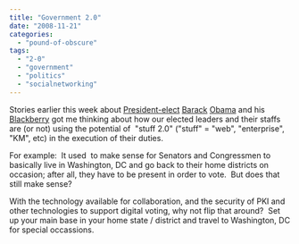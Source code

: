 ```yaml
---
title: "Government 2.0"
date: "2008-11-21"
categories: 
  - "pound-of-obscure"
tags: 
  - "2-0"
  - "government"
  - "politics"
  - "socialnetworking"
---
```


Stories earlier this week about [President-elect](http://www.fcw.com/online/news/154407-1.html) [Barack](http://www.computerworld.com/action/article.do?command=viewArticleBasic&taxonomyName=&articleId=9121002&taxonomyId=&intsrc=kc_feat) [Obama](http://www.kansascity.com/273/story/897995.html) and his [Blackberry](http://www.fool.com/investing/value/2008/11/20/let-obama-be-obama.aspx) got me thinking about how our elected leaders and their staffs are (or not) using the potential of  "stuff 2.0" ("stuff" = "web", "enterprise", "KM", etc) in the execution of their duties.

For example:  It used  to make sense for Senators and Congressmen to basically live in Washington, DC and go back to their home districts on occasion; after all, they have to be present in order to vote.  But does that still make sense?

With the technology available for collaboration, and the security of PKI and other technologies to support digital voting, why not flip that around?  Set up your main base in your home state / district and travel to Washington, DC for special occassions.

 